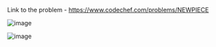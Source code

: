 Link to the problem - https://www.codechef.com/problems/NEWPIECE



![image](https://github.com/Haleshot/Competitive-Programming/assets/57552973/dd68600b-aea8-4794-b1b6-1cf81685bb83)


![image](https://github.com/Haleshot/Competitive-Programming/assets/57552973/894cd657-25c7-4396-8bda-abac2e940dd2)
